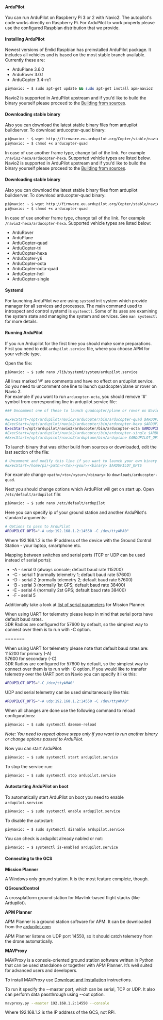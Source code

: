 #### ArduPilot

You can run ArduPilot on Raspberry Pi 3 or 2 with Navio2. The autopilot's code works directly on Raspberry Pi. For ArduPilot to work properly please use the configured Raspbian distribution that we provide.  


#### Installing ArduPilot

Newest versions of Emlid Raspbian has preinstalled ArduPilot package. It includes all vehicles and is based on the most stable branch available. Currently these are:

* ArduPlane 3.6.0
* ArduRover 3.0.1
* ArduCopter 3.4-rc1

```bash
pi@navio: ~ $ sudo apt-get update && sudo apt-get install apm-navio2
```
Navio2 is supported in ArduPilot upstream and if you'd like to build the binary yourself please proceed to the [Building from sources](building-from-sources.md).

#### Downloading stable binary

Also you can download the latest stable binary files from ardupilot buildserver. To download arducopter-quad binary:

```bash
pi@navio: ~ $ wget http://firmware.eu.ardupilot.org/Copter/stable/navio2-quad/arducopter-quad
pi@navio: ~ $ chmod +x arducopter-quad
```
In case of use another frame type, change tail of the link. For example `/navio2-hexa/arducopter-hexa`. Supported vehicle types are listed below.
Navio2 is supported in ArduPilot upstream and if you'd like to build the binary yourself please proceed to the [Building from sources](building-from-sources.md).

#### Downloading stable binary

Also you can download the latest stable binary files from ardupilot buildserver. To download arducopter-quad binary:

```bash
pi@navio: ~ $ wget http://firmware.eu.ardupilot.org/Copter/stable/navio2-quad/arducopter-quad
pi@navio: ~ $ chmod +x arducopter-quad
```
In case of use another frame type, change tail of the link. For example `/navio2-hexa/arducopter-hexa`. Supported vehicle types are listed below:

* ArduRover
* ArduPlane
* ArduCopter-quad
* ArduCopter-tri
* ArduCopter-hexa
* ArduCopter-y6
* ArduCopter-octa
* ArduCopter-octa-quad
* ArduCopter-heli
* ArduCopter-single

#### Systemd

For launching ArduPilot we are using `systemd` init system which provide manager for all services and processes. 
The main command used to introspect and control systemd is `systemctl`. Some of its uses are examining the system state and managing the system and services. 
See `man systemctl` for more details.

#### Running ArduPilot

If you run Ardupilot for the first time you should make some preparations.  
First you need to edit `ardupilot.service` file, where you choose APM for your vehicle type.

Open the file:

```bash
pi@navio: ~ $ sudo nano /lib/systemd/system/ardupilot.service 
```

All lines marked '#' are comments and have no effect on ardupilot service. So you need to uncomment one line to launch quadcopter/plane or rover on Navio 2.  
For example if you want to run `arducopter-octa`, you should remove '#' symbol from corresponding line in ardupilot.service file:

```bash
### Uncomment one of these to launch quadcopter/plane or rover on Navio 2 #####

#ExecStart=/opt/ardupilot/navio2/arducopter/bin/arducopter-quad $ARDUPILOT_OPTS
#ExecStart=/opt/ardupilot/navio2/arducopter/bin/arducopter-hexa $ARDUPILOT_OPTS
ExecStart=/opt/ardupilot/navio2/arducopter/bin/arducopter-octa $ARDUPILOT_OPTS
#ExecStart=/opt/ardupilot/navio2/arducopter/bin/arducopter-single $ARDUPILOT_OPTS
#ExecStart=/opt/ardupilot/navio2/arduplane/bin/arduplane $ARDUPILOT_OPTS
```

To launch binary that was either build from sources or downloaded, edit the last section of the file: 
```bash
# Uncomment and modify this line if you want to launch your own binary
#ExecStart=/home/pi/<path>/<to>/<your>/<binary> $ARDUPILOT_OPTS
```
For example change `<path>/<to>/<your>/<binary>` to `downloads/arducopter-quad`.


Next you should change options which ArduPilot will get on start up. Open `/etc/default/ardupilot` file:

```bash
pi@navio: ~ $ sudo nano /etc/default/ardupilot
```

Here you can specify ip of your ground station and another ArduPilot's standard arguments:

```bash
# Options to pass to ArduPilot
ARDUPILOT_OPTS="-A udp:192.168.1.2:14550 -C /dev/ttyAMA0"
```

Where 192.168.1.2 is the IP address of the device with the Ground Control Station - your laptop, smartphone etc.

Mapping between switches and serial ports (TCP or UDP can be used instead of serial ports):

* -A - serial 0 (always console; default baud rate 115200)  
* -C - serial 1 (normally telemetry 1; default baud rate 57600)  
* -D - serial 2 (normally telemetry 2; default baud rate 57600)  
* -B - serial 3 (normally 1st GPS; default baud rate 38400)  
* -E - serial 4 (normally 2st GPS; default baud rate 38400)  
* -F - serial 5  

Additionally take a look at [list of serial parameters](http://ardupilot.org/copter/docs/parameters.html?highlight=serial#serial-parameters) for Mission Planner.

When using UART for telemetry please keep in mind that serial ports have default baud rates.   
3DR Radios are configured for 57600 by default, so the simplest way to connect over them is to run with -C option.

=======

When using UART for telemetry please note that default baud rates are:  
115200 for primary (-A)  
57600 for secondary (-C)  
3DR Radios are configured for 57600 by default, so the simplest way to connect over them is to run with -C option.
If you would like to transfer telemetry over the UART port on Navio you can specify it like this:

```bash
ARDUPILOT_OPTS="-C /dev/ttyAMA0"

```

UDP and serial telemetry can be used simultaneously like this:
```bash
ARDUPILOT_OPTS="-A udp:192.168.1.2:14550 -C /dev/ttyAMA0"
```


When all changes are done use the following command to reload configurations:

```bash
pi@navio: ~ $ sudo systemctl daemon-reload
```

*Note: You need to repeat above steps only if you want to run another binary or change
options passed to ArduPilot.*

Now you can start ArduPilot:

```bash
pi@navio: ~ $ sudo systemctl start ardupilot.service
```

To stop the service run:

```bash
pi@navio: ~ $ sudo systemctl stop ardupilot.service
```

#### Autostarting ArduPilot on boot

To automatically start ArduPilot on boot you need to enable `ardupilot.service`:

```bash
pi@navio: ~ $ sudo systemctl enable ardupilot.service
```

To disable the autostart:
```bash
pi@navio: ~ $ sudo systemctl disnable ardupilot.service
```

You can check is ardupilot already nabled or not:
```bash
pi@navio: ~ $ systemctl is-enabled ardupilot.service
```


#### Connecting to the GCS

**Mission Planner**

A Windows only ground station. It is the most feature complete, though.

**QGroundControl**

A crossplatform ground station for Mavlink-based flight stacks (like Ardupilot).

**APM Planner**

APM Planner is a ground station software for APM. It can be downloaded from the
[ardupilot.com](http://ardupilot.com/downloads/?category=35)

APM Planner listens on UDP port 14550, so it should catch telemetry from the drone automatically.

**MAVProxy**

MAVProxy is a console-oriented ground station software written in Python that can be used standalone or together with APM Planner. It’s well suited for advanced users and developers.

To install MAVProxy use [Download and Installation](http://ardupilot.github.io/MAVProxy/html/getting_started/download_and_installation.html) instructions.


To run it specify the --master port, which can be serial, TCP or UDP. It also can perform data passthrough using --out option.

```bash
mavproxy.py --master 192.168.1.2:14550 --console
```

Where 192.168.1.2 is the IP address of the GCS, not RPi.
